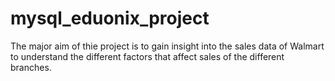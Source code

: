 # mysql_eduonix_project
The major aim of thie project is to gain insight into the sales data of Walmart to understand the different factors that affect sales of the different branches.
